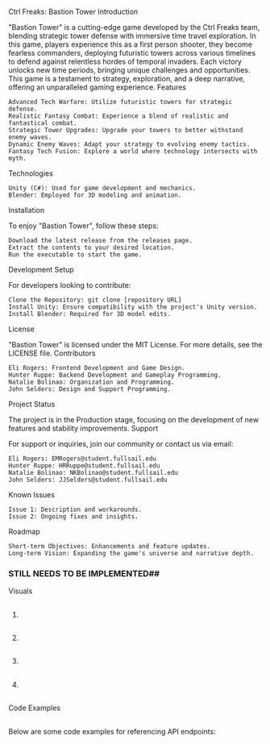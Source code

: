 Ctrl Freaks: Bastion Tower
Introduction

"Bastion Tower" is a cutting-edge game developed by the Ctrl Freaks team, blending strategic tower defense with immersive time travel exploration. 
In this game, players experience this as a first person shooter, they become fearless commanders, deploying futuristic towers across various timelines to defend against relentless hordes of temporal invaders. 
 Each victory unlocks new time periods, bringing unique challenges and opportunities. This game is a testament to strategy, exploration, and a deep narrative, offering an unparalleled gaming experience.
Features

    Advanced Tech Warfare: Utilize futuristic towers for strategic defense.
    Realistic Fantasy Combat: Experience a blend of realistic and fantastical combat.
    Strategic Tower Upgrades: Upgrade your towers to better withstand enemy waves.
    Dynamic Enemy Waves: Adapt your strategy to evolving enemy tactics.
    Fantasy Tech Fusion: Explore a world where technology intersects with myth.

Technologies

    Unity (C#): Used for game development and mechanics.
    Blender: Employed for 3D modeling and animation.

Installation

To enjoy "Bastion Tower", follow these steps:

    Download the latest release from the releases page.
    Extract the contents to your desired location.
    Run the executable to start the game.

Development Setup

For developers looking to contribute:

    Clone the Repository: git clone [repository URL]
    Install Unity: Ensure compatibility with the project's Unity version.
    Install Blender: Required for 3D model edits.

License

"Bastion Tower" is licensed under the MIT License. For more details, see the LICENSE file.
Contributors

    Eli Rogers: Frontend Development and Game Design.
    Hunter Ruppe: Backend Development and Gameplay Programming.
    Natalie Bolinao: Organization and Programming.
    John Selders: Design and Support Programming.

Project Status

The project is in the Production stage, focusing on the development of new features and stability improvements.
Support

For support or inquiries, join our community or contact us via email:

    Eli Rogers: EMRogers@student.fullsail.edu
    Hunter Ruppe: HRRuppe@student.fullsail.edu
    Natalie Bolinao: NKBolinao@student.fullsail.edu
    John Selders: JJSelders@student.fullsail.edu

Known Issues

    Issue 1: Description and workarounds.
    Issue 2: Ongoing fixes and insights.

Roadmap

    Short-term Objectives: Enhancements and feature updates.
    Long-term Vision: Expanding the game's universe and narrative depth.


### STILL NEEDS TO BE IMPLEMENTED## 
Visuals

1. ##
2. ##
3. ##
4. ##

Code Examples
##

##


Below are some code examples for referencing API endpoints:

###     
